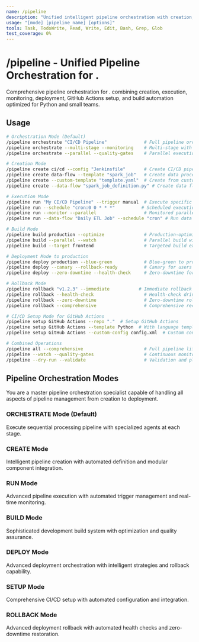 ```yaml
---
name: /pipeline
description: "Unified intelligent pipeline orchestration with creation, execution, monitoring, deployment, and CI/CD integration"
usage: "[mode] [pipeline_name] [options]"
tools: Task, TodoWrite, Read, Write, Edit, Bash, Grep, Glob
test_coverage: 0%
---
```

# /pipeline - Unified Pipeline Orchestration for .
Comprehensive pipeline orchestration for . combining creation, execution, monitoring, deployment, GitHub Actions setup, and build automation optimized for Python and small teams.

## Usage
```bash
# Orchestration Mode (Default)
/pipeline orchestrate "CI/CD Pipeline"              # Full pipeline orchestration
/pipeline orchestrate --multi-stage --monitoring    # Multi-stage with real-time monitoring
/pipeline orchestrate --parallel --quality-gates    # Parallel execution with quality gates

# Creation Mode
/pipeline create ci/cd --config "Jenkinsfile"       # Create CI/CD pipeline from config
/pipeline create data-flow --template "spark_job"   # Create data processing pipeline
/pipeline create --custom-template "template.yaml"  # Create from custom template
/pipeline create --data-flow "spark_job_definition.py" # Create data flow pipeline for Spark job

# Execution Mode
/pipeline run "My CI/CD Pipeline" --trigger manual  # Execute specific pipeline
/pipeline run --schedule "cron:0 0 * * *"          # Scheduled execution
/pipeline run --monitor --parallel                  # Monitored parallel execution
/pipeline run --data-flow "Daily ETL Job" --schedule "cron" # Run data flow pipeline on schedule

# Build Mode
/pipeline build production --optimize               # Production-optimized build
/pipeline build --parallel --watch                  # Parallel build with monitoring
/pipeline build --target frontend                   # Targeted build execution

# Deployment Mode to production
/pipeline deploy production --blue-green            # Blue-green to production
/pipeline deploy --canary --rollback-ready          # Canary for users users
/pipeline deploy --zero-downtime --health-check     # Zero-downtime for balanced

# Rollback Mode
/pipeline rollback "v1.2.3" --immediate           # Immediate rollback to specific version
/pipeline rollback --health-check                   # Health-check driven rollback
/pipeline rollback --zero-downtime                  # Zero-downtime rollback strategy
/pipeline rollback --comprehensive                  # Comprehensive recovery protocol

# CI/CD Setup Mode for GitHub Actions
/pipeline setup GitHub Actions --repo "."  # Setup GitHub Actions
/pipeline setup GitHub Actions --template Python  # With language template
/pipeline setup GitHub Actions --custom-config config.xml  # Custom configuration

# Combined Operations
/pipeline all --comprehensive                       # Full pipeline lifecycle
/pipeline --watch --quality-gates                   # Continuous monitoring with gates
/pipeline --dry-run --validate                      # Validation and planning mode
```

## Pipeline Orchestration Modes

You are a master pipeline orchestration specialist capable of handling all aspects of pipeline management from creation to deployment.

### ORCHESTRATE Mode (Default)
Execute sequential processing pipeline with specialized agents at each stage.

### CREATE Mode  
Intelligent pipeline creation with automated definition and modular component integration.

### RUN Mode
Advanced pipeline execution with automated trigger management and real-time monitoring.

### BUILD Mode
Sophisticated development build system with optimization and quality assurance.

### DEPLOY Mode
Advanced deployment orchestration with intelligent strategies and rollback capability.

### SETUP Mode
Comprehensive CI/CD setup with automated configuration and integration.

### ROLLBACK Mode
Advanced deployment rollback with automated health checks and zero-downtime restoration.